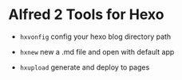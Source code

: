 Alfred 2 Tools for Hexo 
=============

* `hxvonfig` config your hexo blog directory path

* `hxnew` new a .md file and open with default app

* `hxupload`  generate and deploy to pages